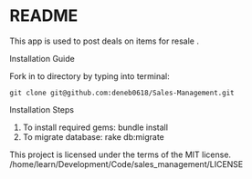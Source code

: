 # README

This app is used to post deals on items for resale .

Installation Guide

Fork in to directory by typing into terminal: 

```
git clone git@github.com:deneb0618/Sales-Management.git

```

Installation Steps

1. To install required gems: bundle install
2. To migrate database: rake db:migrate


This project is licensed under the terms of the MIT license.
/home/learn/Development/Code/sales_management/LICENSE 